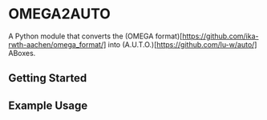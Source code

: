 # OMEGA2AUTO

A Python module that converts the (OMEGA format)[https://github.com/ika-rwth-aachen/omega_format/] into (A.U.T.O.)[https://github.com/lu-w/auto/] ABoxes.

## Getting Started



## Example Usage

